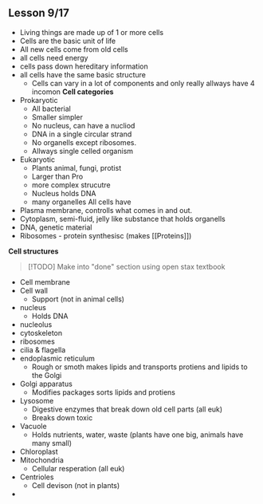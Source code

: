 


## Lesson 9/17 
- Living things are made up of 1 or more cells
- Cells are the basic unit of life
- All new cells come from old cells
- all cells need energy
- cells pass down hereditary information
- all cells have the same basic structure
	- Cells can vary in a lot of components and only really allways have 4 incomon
**Cell categories**
- Prokaryotic
	- All bacterial
	- Smaller simpler
	- No nucleus, can have a nucliod
	- DNA in a single circular strand
	- No organells except ribosomes.
	- Allways single celled organism
- Eukaryotic
	- Plants animal, fungi, protist
	- Larger than Pro
	- more complex strucutre
	- Nucleus holds DNA
	- many organelles
All cells have 
- Plasma membrane, controlls what comes in and out.
- Cytoplasm, semi-fluid, jelly like substance that holds organells
- DNA, genetic material
- Ribosomes - protein synthesisc (makes [[Proteins]])

**Cell structures**

> [!TODO] Make into "done" section using open stax textbook

- Cell membrane
- Cell wall 
	- Support (not in animal cells)
- nucleus
	- Holds DNA
- nucleolus
- cytoskeleton
- ribosomes
- cilia & flagella
- endoplasmic reticulum
	- Rough or smoth makes lipids and transports protiens and lipids to the Golgi 
- Golgi apparatus
	- Modifies packages sorts lipids and protiens
- Lysosome
	- Digestive enzymes that break down old cell parts (all euk)
	- Breaks down toxic 
- Vacuole
	- Holds nutrients, water, waste (plants have one big, animals have many small)
- Chloroplast
- Mitochondria
	- Cellular resperation (all euk)
- Centrioles 
	- Cell devison (not in plants)
- 


